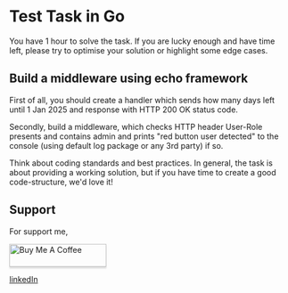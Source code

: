 # Test Task in Go

You have 1 hour to solve the task. If you are lucky enough and
have time left, please try to optimise your solution or highlight some
edge cases. 




## Build a middleware using echo framework

First of all, you should create a handler which sends how many
days left until 1 Jan 2025 and response with HTTP 200 OK status
code.

Secondly, build a middleware, which checks HTTP
header User-Role presents and contains admin and prints
"red button user detected" to the console (using default log
package or any 3rd party) if so.

Think about coding standards and best practices. In general,
the task is about providing a working solution, but if you have time
to create a good code-structure, we'd love it! 


## Support

For support me, 

<a href="https://www.buymeacoffee.com/dyskol" target="_blank"><img src="https://www.buymeacoffee.com/assets/img/custom_images/orange_img.png" alt="Buy Me A Coffee" style="height: 41px !important;width: 174px !important;box-shadow: 0px 3px 2px 0px rgba(190, 190, 190, 0.5) !important;-webkit-box-shadow: 0px 3px 2px 0px rgba(190, 190, 190, 0.5) !important;" ></a>

[linkedIn](https://www.linkedin.com/in/nikita-grybovski-2a13a2215/)